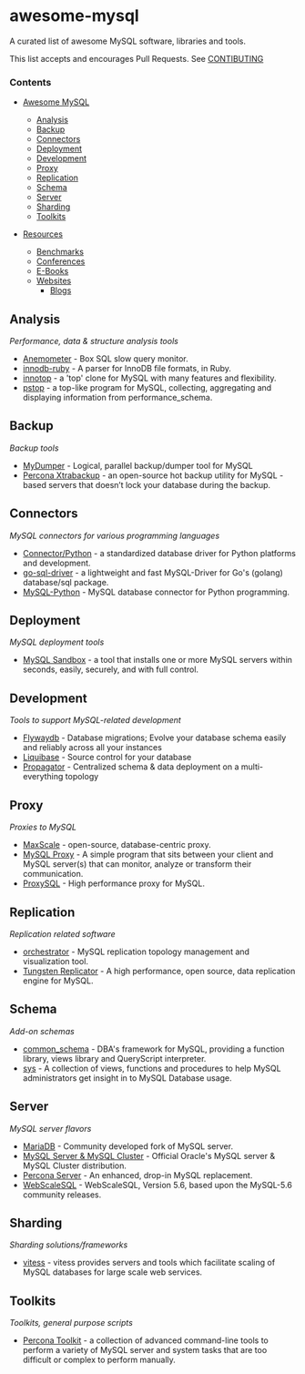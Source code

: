 # awesome-mysql

A curated list of awesome MySQL software, libraries and tools.

This list accepts and encourages Pull Requests. See [CONTIBUTING](CONTRIBUTING.md)

### Contents

- [Awesome MySQL](#awesome-mysql)
    - [Analysis](#analysis)
    - [Backup](#backup)
    - [Connectors](#connectors)
    - [Deployment](#deployment)
    - [Development](#development)
    - [Proxy](#proxy)
    - [Replication](#replication)
    - [Schema](#schema)
    - [Server](#server)
    - [Sharding](#sharding)
    - [Toolkits](#toolkits)

- [Resources](#resources)
    - [Benchmarks](#benchmarks)
    - [Conferences](#conferences)
    - [E-Books](#e-books)
    - [Websites](#websites)
        - [Blogs](#blogs)


## Analysis

*Performance, data & structure analysis tools*

- [Anemometer](https://github.com/box/Anemometer) - Box SQL slow query monitor.
- [innodb-ruby](https://github.com/jeremycole/innodb_ruby) - A parser for InnoDB file formats, in Ruby.
- [innotop](https://github.com/innotop/innotop) - a 'top' clone for MySQL with many features and flexibility.
- [pstop](https://github.com/sjmudd/pstop) - a top-like program for MySQL, collecting, aggregating and displaying information from performance_schema.


## Backup

*Backup tools*

- [MyDumper](https://launchpad.net/mydumper) - Logical, parallel backup/dumper tool for MySQL
- [Percona Xtrabackup](http://www.percona.com/doc/percona-xtrabackup) - an open-source hot backup utility for MySQL - based servers that doesn’t lock your database during the backup.


## Connectors

*MySQL connectors for various programming languages*

- [Connector/Python](https://dev.mysql.com/downloads/connector/python/) - a standardized database driver for Python platforms and development.
- [go-sql-driver](https://github.com/go-sql-driver/mysql) - a lightweight and fast MySQL-Driver for Go's (golang) database/sql package.
- [MySQL-Python](http://sourceforge.net/projects/mysql-python/) - MySQL database connector for Python programming.


## Deployment

*MySQL deployment tools*

- [MySQL Sandbox](http://mysqlsandbox.net/) - a tool that installs one or more MySQL servers within seconds, easily, securely, and with full control.


## Development

*Tools to support MySQL-related development*

- [Flywaydb](http://flywaydb.org/getstarted/) - Database migrations; Evolve your database schema easily and reliably across all your instances
- [Liquibase](http://www.liquibase.org/) - Source control for your database
- [Propagator](https://github.com/outbrain/propagator) - Centralized schema & data deployment on a multi-everything topology


## Proxy

*Proxies to MySQL*

- [MaxScale](https://github.com/mariadb-corporation/MaxScale) - open-source, database-centric proxy.
- [MySQL Proxy](https://launchpad.net/mysql-proxy) - A simple program that sits between your client and MySQL server(s) that can monitor, analyze or transform their communication.
- [ProxySQL](https://github.com/renecannao/proxysql) - High performance proxy for MySQL.


## Replication

*Replication related software*

- [orchestrator](https://github.com/outbrain/orchestrator) - MySQL replication topology management and visualization tool.
- [Tungsten Replicator](http://code.google.com/p/tungsten-replicator/) - A high performance, open source, data replication engine for MySQL.


## Schema

*Add-on schemas*

- [common_schema](http://code.google.com/p/common-schema/) - DBA's framework for MySQL, providing a function library, views library and QueryScript interpreter.
- [sys](https://github.com/MarkLeith/mysql-sys) - A collection of views, functions and procedures to help MySQL administrators get insight in to MySQL Database usage.


## Server

*MySQL server flavors*

- [MariaDB](https://github.com/MariaDB/server) - Community developed fork of MySQL server.
- [MySQL Server & MySQL Cluster](https://github.com/mysql/mysql-server) - Official Oracle's MySQL server & MySQL Cluster distribution.
- [Percona Server](https://launchpad.net/percona-server) - An enhanced, drop-in MySQL replacement.
- [WebScaleSQL](https://github.com/webscalesql/webscalesql-5.6) - WebScaleSQL, Version 5.6, based upon the MySQL-5.6 community releases.


## Sharding

*Sharding solutions/frameworks*

- [vitess](https://github.com/youtube/vitess) - vitess provides servers and tools which facilitate scaling of MySQL databases for large scale web services.


## Toolkits

*Toolkits, general purpose scripts*

- [Percona Toolkit](http://www.percona.com/software/percona-toolkit) - a collection of advanced command-line tools to perform a variety of MySQL server and system tasks that are too difficult or complex to perform manually.
